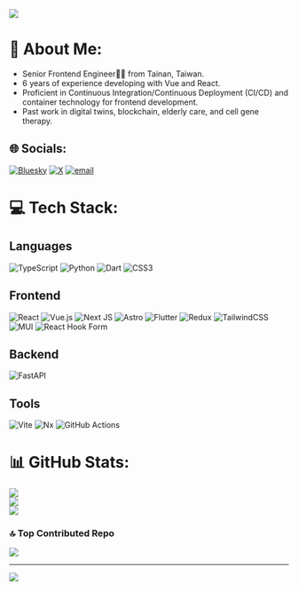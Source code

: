 <a href="https://rainforest.tools">
<img src="https://rainforest.tools/images/thumbnail/1.jpg" />
</a>

# 💫 About Me:
- Senior Frontend Engineer🧑‍💻 from Tainan, Taiwan.
- 6 years of experience developing with Vue and React.
- Proficient in Continuous Integration/Continuous Deployment (CI/CD) and container technology for frontend development.
- Past work in digital twins, blockchain, elderly care, and cell gene therapy.

## 🌐 Socials:
[![Bluesky](https://img.shields.io/badge/bluesky-0285FF?logo=bluesky&logoColor=%23FFFFFF)](https://bsky.app/profile/rainforestdev.bsky.social) 
[![X](https://img.shields.io/badge/X-black.svg?logo=X&logoColor=white)](https://x.com/rainforesttools) 
[![email](https://img.shields.io/badge/Email-D14836?logo=gmail&logoColor=white)](mailto:contact@rainforest.tools) 

# 💻 Tech Stack:
## Languages
![TypeScript](https://img.shields.io/badge/typescript-%23007ACC.svg?style=flat&logo=typescript&logoColor=white) 
![Python](https://img.shields.io/badge/python-3670A0?style=flat&logo=python&logoColor=ffdd54) 
![Dart](https://img.shields.io/badge/dart-%230175C2.svg?style=flat&logo=dart&logoColor=white) 
![CSS3](https://img.shields.io/badge/css3-%231572B6.svg?style=flat&logo=css3&logoColor=white) 
## Frontend
![React](https://img.shields.io/badge/react-%2320232a.svg?style=flat&logo=react&logoColor=%2361DAFB) 
![Vue.js](https://img.shields.io/badge/vue.js-%2335495e.svg?style=flat&logo=vuedotjs&logoColor=%234FC08D) 
![Next JS](https://img.shields.io/badge/Next-black?style=flat&logo=next.js&logoColor=white) 
![Astro](https://img.shields.io/badge/astro-%232C2052.svg?style=flat&logo=astro&logoColor=white) 
![Flutter](https://img.shields.io/badge/Flutter-%2302569B.svg?style=flat&logo=Flutter&logoColor=white) 
![Redux](https://img.shields.io/badge/redux-%23593d88.svg?style=flat&logo=redux&logoColor=white) 
![TailwindCSS](https://img.shields.io/badge/tailwindcss-%2338B2AC.svg?style=flat&logo=tailwind-css&logoColor=white) 
![MUI](https://img.shields.io/badge/MUI-%230081CB.svg?style=flat&logo=mui&logoColor=white) 
![React Hook Form](https://img.shields.io/badge/React%20Hook%20Form-%23EC5990.svg?style=flat&logo=reacthookform&logoColor=white) 
## Backend
![FastAPI](https://img.shields.io/badge/FastAPI-005571?style=flat&logo=fastapi) 
## Tools
![Vite](https://img.shields.io/badge/vite-%23646CFF.svg?style=flat&logo=vite&logoColor=white) 
![Nx](https://img.shields.io/badge/nx-143055?style=flat&logo=nx&logoColor=white) 
![GitHub Actions](https://img.shields.io/badge/github%20actions-%232671E5.svg?style=flat&logo=githubactions&logoColor=white) 

# 📊 GitHub Stats:
![](https://github-readme-stats.vercel.app/api?username=rainforest-dev&theme=catppuccin_mocha&hide_border=false&include_all_commits=false&count_private=true&exclude_repo=icg2020,ICG2020-HW1&hide=shell)<br/>
![](https://github-readme-streak-stats.herokuapp.com/?user=rainforest-dev&theme=catppuccin_mocha&hide_border=false)<br/>
![](https://github-readme-stats.vercel.app/api/top-langs/?username=rainforest-dev&theme=catppuccin_mocha&hide_border=false&include_all_commits=false&count_private=true&layout=compact&exclude_repo=icg2020,ICG2020-HW1&hide=shell)

### 🔝 Top Contributed Repo
![](https://github-contributor-stats.vercel.app/api?username=rainforest-dev&limit=5&theme=catppuccin_mocha&combine_all_yearly_contributions=true)

---
[![](https://visitcount.itsvg.in/api?id=rainforest-dev&icon=1&color=1)](https://visitcount.itsvg.in)

<!-- Proudly created with GPRM ( https://gprm.itsvg.in ) -->
